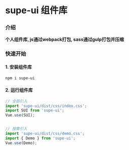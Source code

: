 # supe-ui 组件库

### 介绍
**个人组件库, js通过webpack打包, sass通过gulp打包并压缩**

### 快速开始
#### 1. 安装组件库

```bash
npm i supe-ui
```

#### 2. 运行组件库

```javascript
// 全部引入
import 'supe-ui/dist/css/index.css';
import SUI from 'supe-ui';
Vue.use(SUI);


// 按需引入
import 'supe-ui/dist/css/demo.css';
import { Demo } from 'supe-ui';
Vue.use(Demo);
```